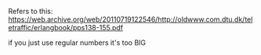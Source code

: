 Refers to this: https://web.archive.org/web/20110719122546/http://oldwww.com.dtu.dk/teletraffic/erlangbook/pps138-155.pdf

if you just use regular numbers it's too BIG
